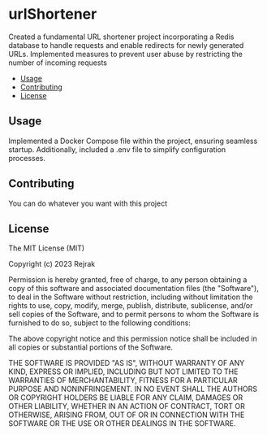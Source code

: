 # urlShortener

Created a fundamental URL shortener project incorporating a Redis database to handle requests and enable redirects for newly generated URLs. Implemented measures to prevent user abuse by restricting the number of incoming requests

- [Usage](#usage)
- [Contributing](#contributing)
- [License](#license)

## Usage
Implemented a Docker Compose file within the project, ensuring seamless startup. Additionally, included a .env file to simplify configuration processes.

## Contributing 
You can do whatever you want with this project

## License
The MIT License (MIT)

Copyright (c) 2023 Rejrak

Permission is hereby granted, free of charge, to any person obtaining a copy of this software and associated documentation files (the "Software"), to deal in the Software without restriction, including without limitation the rights to use, copy, modify, merge, publish, distribute, sublicense, and/or sell copies of the Software, and to permit persons to whom the Software is furnished to do so, subject to the following conditions:

The above copyright notice and this permission notice shall be included in all copies or substantial portions of the Software.

THE SOFTWARE IS PROVIDED "AS IS", WITHOUT WARRANTY OF ANY KIND, EXPRESS OR IMPLIED, INCLUDING BUT NOT LIMITED TO THE WARRANTIES OF MERCHANTABILITY, FITNESS FOR A PARTICULAR PURPOSE AND NONINFRINGEMENT. IN NO EVENT SHALL THE AUTHORS OR COPYRIGHT HOLDERS BE LIABLE FOR ANY CLAIM, DAMAGES OR OTHER LIABILITY, WHETHER IN AN ACTION OF CONTRACT, TORT OR OTHERWISE, ARISING FROM, OUT OF OR IN CONNECTION WITH THE SOFTWARE OR THE USE OR OTHER DEALINGS IN THE SOFTWARE.

